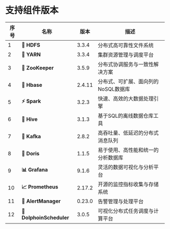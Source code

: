 # 支持组件版本

| 序号  | 名称                       | 版本   | 描述 |
|-----|--------------------------| ------ | ---- |
| 1   | **📁 HDFS**              | 3.3.4  |   分布式高可靠性文件系统   |
| 2   | **🚀 YARN**              | 3.3.4  |   集群资源管理与调度平台   |
| 3   | **🦜 ZooKeeper**         | 3.5.9  |  分布式协调服务与一致性解决方案    |
| 4   | **🐘 Hbase**             | 2.4.11  |  分布式、可扩展、面向列的NoSQL数据库    |
| 5   | **⚡️ Spark**             | 3.2.3  |  快速、高效的大数据处理引擎    |
| 6   | **🐝 Hive**              | 3.1.3  |   基于SQL的离线数据仓库工具   |
| 7   | **🐧 Kafka**             | 2.8.2  |  高吞吐量、低延迟的分布式消息队列    |
| 8   | **🌊 Doris**                | 1.1.5  |   易于使用、高性能和统一的分析数据库   |
| 9   | **📊 Grafana**           | 9.1.6  |  灵活的数据可视化与分析平台    |
| 10  | **📈 Prometheus**        | 2.17.2 |  开源的监控指标收集与存储系统    |
| 11  | **🚨 AlertManager**      | 0.23.0 |   告警管理与处理平台   |
| 12  | **🐬 DolphoinScheduler** | 3.0.5  |   可视化分布式任务调度与计算平台   |

